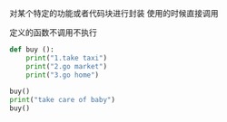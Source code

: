 对某个特定的功能或者代码块进行封装
使用的时候直接调用

定义的函数不调用不执行

```python
def buy ():  
    print("1.take taxi")  
    print("2.go market")  
    print("3.go home")  
  
buy()  
print("take care of baby")  
buy()
```